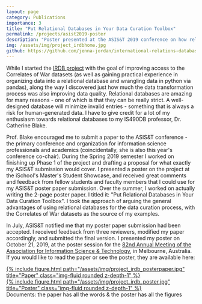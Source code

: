```yaml
---
layout: page
category: Publications
importance: 3
title: "Put Relational Databases in Your Data Curation Toolbox"
permalink: /projects/asist2019-poster
description: "Poster presented at the ASIS&T 2019 conference on how relational databases can be useful during the data curation process."
img: /assets/img/project_irdbhome.jpg
github: https://github.com/jenna-jordan/international-relations-database
---
```


While I started the [IRDB project](/projects/irdb) with the goal of improving access to the Correlates of War datasets (as well as gaining practical experience in organizing data into a relational database and wrangling data in python via pandas), along the way I discovered just how much the data transformation process was also improving data quality. Relational databases are amazing for many reasons - one of which is that they can be really strict. A well-designed database will minimize invalid entries - something that is always a risk for human-generated data. I have to give credit for a lot of my enthusiasm towards relational databases to my IS490DB professor, Dr. Catherine Blake.

Prof. Blake encouraged me to submit a paper to the ASIS&T conference - the primary conference and organization for information science professionals and academics (coincidentally, she is also this year's conference co-chair). During the Spring 2019 semester I worked on finishing up Phase 1 of the project and drafting a proposal for what exactly my ASIS&T submission would cover. I presented a poster on the project at the iSchool's Master's Student Showcase, and received great comments and feedback from fellow students and faculty members that I could use for my ASIS&T poster paper submission. Over the summer, I worked on actually writing the 2-page poster paper. I titled it: "Put Relational Databases in Your Data Curation Toolbox". I took the approach of arguing the general advantages of using relational databases for the data curation process, with the Correlates of War datasets as the source of my examples.

In July, ASIS&T notified me that my poster paper submission had been accepted. I received feedback from three reviewers, modified my paper accordingly, and submitted the final version. I presented my poster on October 21, 2019, at the poster session for the [82nd Annual Meeting of the Association for Information Science & Technology](https://www.asist.org/am19/), in Melbourne, Australia. If you would like to read the paper or see the poster, they are available here:


<div class="row">
    <div class="col-sm mt-2 mt-md-0">
        <a href="/assets/pdf/asist-poster-paper.pdf">
        {% include figure.html path="/assets/img/project_irdb_posterpaper.jpg" title="Paper" class="img-fluid rounded z-depth-1" %}
        </a>
    </div>
    <div class="col-sm mt-2 mt-md-0">
        <a href="/assets/pdf/asist-poster.pdf">
        {% include figure.html path="/assets/img/project_irdb_poster.jpg" title="Poster" class="img-fluid rounded z-depth-1" %}
        </a>
    </div>
</div>
<div class="caption">
    Documents: the paper has all the words & the poster has all the figures
</div>